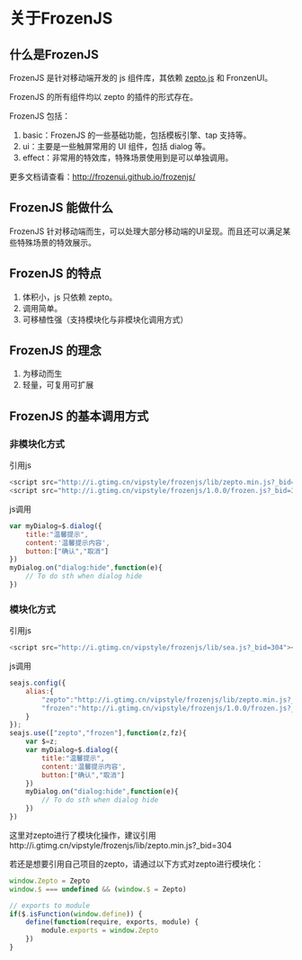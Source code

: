 # 关于FrozenJS


## 什么是FrozenJS

FrozenJS 是针对移动端开发的 js 组件库，其依赖 [zepto.js](http://zeptojs.com) 和 FronzenUI。

FrozenJS 的所有组件均以 zepto 的插件的形式存在。

FrozenJS 包括：

1. basic：FrozenJS 的一些基础功能，包括模板引擎、tap 支持等。
2. ui：主要是一些触屏常用的 UI 组件，包括 dialog 等。
3. effect：非常用的特效库，特殊场景使用到是可以单独调用。

更多文档请查看：http://frozenui.github.io/frozenjs/

## FrozenJS 能做什么

FrozenJS 针对移动端而生，可以处理大部分移动端的UI呈现。而且还可以满足某些特殊场景的特效展示。

## FrozenJS 的特点

1. 体积小，js 只依赖 zepto。
2. 调用简单。
3. 可移植性强（支持模块化与非模块化调用方式）

## FrozenJS 的理念

1. 为移动而生
2. 轻量，可复用可扩展

## FrozenJS 的基本调用方式

### 非模块化方式

引用js
```javascript
<script src="http://i.gtimg.cn/vipstyle/frozenjs/lib/zepto.min.js?_bid=304"></script>
<script src="http://i.gtimg.cn/vipstyle/frozenjs/1.0.0/frozen.js?_bid=304"></script>
```
js调用
```javascript
var myDialog=$.dialog({
	title:"温馨提示",
	content:'温馨提示内容',
	button:["确认","取消"]
})
myDialog.on("dialog:hide",function(e){
	// To do sth when dialog hide
})
```




### 模块化方式

引用js
```javascript
<script src="http://i.gtimg.cn/vipstyle/frozenjs/lib/sea.js?_bid=304"></script>
```
js调用
```javascript
seajs.config({
	alias:{
		"zepto":"http://i.gtimg.cn/vipstyle/frozenjs/lib/zepto.min.js?_bid=304",
		"frozen":"http://i.gtimg.cn/vipstyle/frozenjs/1.0.0/frozen.js?_bid=304"
	}
});
seajs.use(["zepto","frozen"],function(z,fz){
	var $=z;
	var myDialog=$.dialog({
		title:"温馨提示",
		content:'温馨提示内容',
		button:["确认","取消"]
	})
	myDialog.on("dialog:hide",function(e){
		// To do sth when dialog hide
	})
})
```
这里对zepto进行了模块化操作，建议引用http://i.gtimg.cn/vipstyle/frozenjs/lib/zepto.min.js?_bid=304

若还是想要引用自己项目的zepto，请通过以下方式对zepto进行模块化：
```javascript
window.Zepto = Zepto
window.$ === undefined && (window.$ = Zepto)

// exports to module
if($.isFunction(window.define)) {
    define(function(require, exports, module) {
        module.exports = window.Zepto
    })
}
```